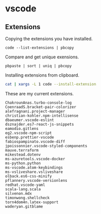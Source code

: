 # vscode

## Extensions

Copying the extensions you have installed.
```
code --list-extensions | pbcopy
```

Compare and get unique exensions.
```
pbpaste | sort | uniq | pbcopy
```

Installing extensions from clipboard.
```bash
cat | xargs -L 1 code --install-extension
```

These are my current extensions.
```
ChakrounAnas.turbo-console-log
CoenraadS.bracket-pair-colorizer
alefragnani.project-manager
christian-kohler.npm-intellisense
dbaeumer.vscode-eslint
dsznajder.es7-react-js-snippets
eamodio.gitlens
eg2.vscode-npm-script
esbenp.prettier-vscode
fabiospampinato.vscode-diff
jpoissonnier.vscode-styled-components
mauve.terraform
mikestead.dotenv
ms-azuretools.vscode-docker
ms-python.python
ms-vscode.atom-keybindings
ms-vsliveshare.vsliveshare
olback.es6-css-minify
pflannery.vscode-versionlens
redhat.vscode-yaml
scala-lang.scala
silvenon.mdx
timonwong.shellcheck
torn4dom4n.latex-support
waderyan.gitblame
```

